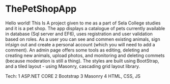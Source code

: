 # ThePetShopApp

Hello world! This Is A project given to me as a part of Sela College studies and it is a pet shop. The app displays a catalogue of pets currently available in database (Sql server and EF6), uses registration and user validation based on roles. As a user you can see and commen existing animals, sign in\sign out and create a personal account (which you will need to add a comment). An admin page offers some tools as editing, deleting and creating new animals, upload photos, and monitoring and deleting commets (because moderation is still a thing). The styles are built using BootStrap, and a tiled layout - using Masonry, cascading grid layout library.

Tech:
1 ASP.NET CORE
2 Bootstrap
3 Masonry 
4 HTML, CSS, JS
